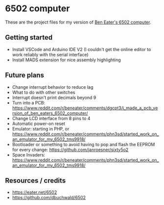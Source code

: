 # 6502 computer

These are the project files for my version of [Ben Eater's 6502 computer](https://eater.net/6502).

## Getting started

- Install VSCode and Arduino IDE V2 (I couldn't get the online editor to work reliably with the serial interface)
- Install MADS extension for nice assembly highlighting

## Future plans

- Change interrupt behavior to reduce lag
- What to do with other switches
- Interrupt doesn't print decimals beyond 9
- Turn into a PCB: https://www.reddit.com/r/beneater/comments/dgcpt3/i_made_a_pcb_version_of_ben_eaters_6502_computer/
- Change LCD interface from 8 pins to 4
- Automatic power-on reset
- Emulator: starting in PHP, or https://www.reddit.com/r/beneater/comments/phn3sd/started_work_on_an_emulator_for_my_6502_tms9918/
- Bootloader or something to avoid having to pop and flash the EEPROM for every change: https://github.com/janroesner/sixty5o2
- Space Invaders: https://www.reddit.com/r/beneater/comments/phn3sd/started_work_on_an_emulator_for_my_6502_tms9918/

## Resources / credits

- https://eater.net/6502
- https://github.com/dbuchwald/6502
